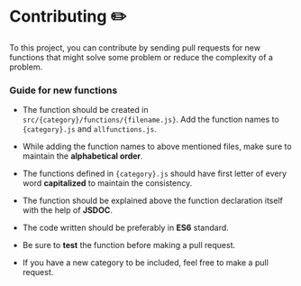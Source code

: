 # Contributing ✏️
 To this project, you can contribute by sending pull requests for new functions that might solve some problem or reduce the complexity of a problem.

### Guide for new functions
 
-  The function should be created in <code>src/{category}/functions/{filename.js}</code>. Add the function names to <code>{category}.js</code> and <code>allfunctions.js</code>.

- While adding the function names to above mentioned files, make sure to maintain the **alphabetical order**.

- The functions defined in <code>{category}.js</code> should have first letter of every word **capitalized** to maintain the consistency.

- The function should be explained above the function declaration itself with the help of **JSDOC**. 

- The code written should be preferably in **ES6** standard.

- Be sure to **test** the function before making a pull request. 

- If you have a new category to be included, feel free to make a pull request. 

